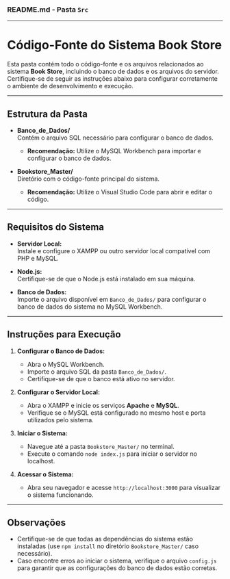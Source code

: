 ### **README.md - Pasta `Src`**

---

# **Código-Fonte do Sistema Book Store**

Esta pasta contém todo o código-fonte e os arquivos relacionados ao sistema **Book Store**, incluindo o banco de dados e os arquivos do servidor. Certifique-se de seguir as instruções abaixo para configurar corretamente o ambiente de desenvolvimento e execução.

---

## **Estrutura da Pasta**

- **Banco_de_Dados/**  
  Contém o arquivo SQL necessário para configurar o banco de dados.  
  - **Recomendação:** Utilize o MySQL Workbench para importar e configurar o banco de dados.  

- **Bookstore_Master/**  
  Diretório com o código-fonte principal do sistema.  
  - **Recomendação:** Utilize o Visual Studio Code para abrir e editar o código.  

---

## **Requisitos do Sistema**

- **Servidor Local:**  
  Instale e configure o XAMPP ou outro servidor local compatível com PHP e MySQL.

- **Node.js:**  
  Certifique-se de que o Node.js está instalado em sua máquina.

- **Banco de Dados:**  
  Importe o arquivo disponível em `Banco_de_Dados/` para configurar o banco de dados do sistema no MySQL Workbench.

---

## **Instruções para Execução**

1. **Configurar o Banco de Dados:**
   - Abra o MySQL Workbench.
   - Importe o arquivo SQL da pasta `Banco_de_Dados/`.
   - Certifique-se de que o banco está ativo no servidor.

2. **Configurar o Servidor Local:**
   - Abra o XAMPP e inicie os serviços **Apache** e **MySQL**.
   - Verifique se o MySQL está configurado no mesmo host e porta utilizados pelo sistema.

3. **Iniciar o Sistema:**
   - Navegue até a pasta `Bookstore_Master/` no terminal.
   - Execute o comando `node index.js` para iniciar o servidor no localhost.

4. **Acessar o Sistema:**
   - Abra seu navegador e acesse `http://localhost:3000` para visualizar o sistema funcionando.

---

## **Observações**

- Certifique-se de que todas as dependências do sistema estão instaladas (use `npm install` no diretório `Bookstore_Master/` caso necessário).
- Caso encontre erros ao iniciar o sistema, verifique o arquivo `config.js` para garantir que as configurações do banco de dados estão corretas.
